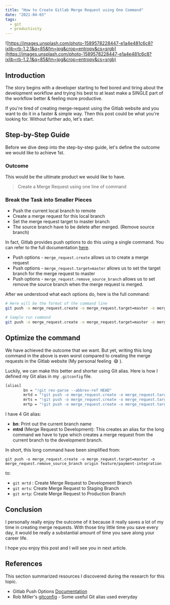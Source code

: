 ```yaml
---
title: "How to Create Gitlab Merge Request using One Command"
date: "2021-04-03"
tags: 
  - git
  - productivity
---
```


![https://images.unsplash.com/photo-1589578228447-e1a4e481c6c8?ixlib=rb-1.2.1&q=85&fm=jpg&crop=entropy&cs=srgb](https://images.unsplash.com/photo-1589578228447-e1a4e481c6c8?ixlib=rb-1.2.1&q=85&fm=jpg&crop=entropy&cs=srgb)

## Introduction

The story begins with a developer starting to feel bored and tiring about the development workflow and trying his best to at least make a SINGLE part of the workflow better & feeling more productive. 

If you're tired of creating merge-request using the Gitlab website and you want to do it in a faster & simple way. Then this post could be what you're looking for. Without further ado, let's start.

## Step-by-Step Guide

Before we dive deep into the step-by-step guide, let's define the outcome we would like to achieve 1st.

### Outcome

This would be the ultimate product we would like to have.

> Create a Merge Request using one line of command

### Break the Task into Smaller Pieces

- Push the current local branch to remote
- Create a merge request for this local branch
- Set the merge request target to master branch
- The source branch have to be delete after merged. (Remove source branch)

In fact, Gitlab provides push options to do this using a single command. You can refer to the full documentation [here](https://docs.gitlab.com/ee/user/project/push_options.html).

- Push options - `merge_request.create` allows us to create a merge request
- Push options - `merge_request.target=master` allows us to set the target branch for the merge request to master
- Push options - `merge_request.remove_source_branch` allows us to set remove the source branch when the merge request is merged.

After we understood what each options do,  here is the full command:

```bash
# Here will be the format of the command line
git push -o merge_request.create -o merge_request.target=master -o merge_request.remove_source_branch $upstream_remote_name $local_branch_name

# Sample run command
git push -o merge_request.create -o merge_request.target=master -o merge_request.remove_source_branch origin feature/payment-integration
```

## Optimize the command

We have achieved the outcome that we want. But yet, writing this long command in the above is even worst compared to creating the merge requests in the Gitlab website (My personal feeling  😅 ).

Luckily, we can make this better and shorter using Git alias. Here is how I defined my Git alias in my `.gitconfig` file. 

```bash
[alias]
        bn = "!git rev-parse --abbrev-ref HEAD"
        mrtd = "!git push -o merge_request.create -o merge_request.target=development -o merge_request.remove_source_branch origin $(git bn)"
        mrts = "!git push -o merge_request.create -o merge_request.target=staging -o merge_request.remove_source_branch origin $(git bn)"
        mrtp = "!git push -o merge_request.create -o merge_request.target=master -o merge_request.remove_source_branch origin $(git bn)"
```

I have 4 Git alias:

- **bn**: Print out the current branch name
- **mtrd** (Merge Request to Development): This creates an alias for the long command we have to type which creates a merge request from the current branch to the development branch.

In short, this long command have been simplified from:

`git push -o merge_request.create -o merge_request.target=master -o merge_request.remove_source_branch origin feature/payment-integration`

to:

- `git mrtd` : Create Merge Request to Development Branch
- `git mrts`: Create Merge Request to Staging Branch
- `git mrtp`: Create Merge Request to Production Branch

## Conclusion

I personally really enjoy the outcome of it because it really saves a lot of my time in creating merge requests. With those tiny little time you save every day, it would be really a substantial amount of time you save along your career life.

I hope you enjoy this post and I will see you in next article. 

## References

This section summarized resources I discovered during the research for this topic.

- Gitlab Push Options [Documentation](https://docs.gitlab.com/ee/user/project/push_options.html)
- Rob Miller's [gitconfig](https://gist.github.com/robmiller/6018582) - Some useful Git alias used everyday